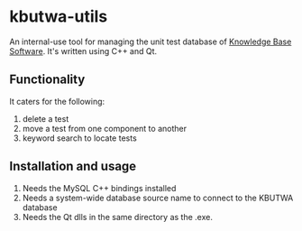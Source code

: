 # kbutwa-utils
An internal-use tool for managing the unit test database of [Knowledge Base Software](www.knowbase.co.za).
It's written using C++ and Qt. 

## Functionality
It caters for the following:
1. delete a test
2. move a test from one component to another
3. keyword search to locate tests

## Installation and usage
1. Needs the MySQL C++ bindings installed
2. Needs a system-wide database source name to connect to the KBUTWA database
3. Needs the Qt dlls in the same directory as the .exe.
